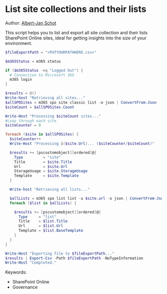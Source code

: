 # List site collections and their lists

Author: [Albert-Jan Schot](https://www.cloudappie.nl/migration-report-climicrosoft365)

This script helps you to list and export all site collection and their lists SharePoint Online sites, ideal for getting insights into the size of your environment.

```powershell tab="PowerShell"
$fileExportPath = "<PUTYOURPATHHERE.csv>"

$m365Status = m365 status

if ($m365Status -eq "Logged Out") {
  # Connection to Microsoft 365
  m365 login
}

$results = @()
Write-host "Retrieving all sites..."
$allSPOSites = m365 spo site classic list -o json | ConvertFrom-Json
$siteCount = $allSPOSites.Count

Write-Host "Processing $siteCount sites..."
#Loop through each site
$siteCounter = 0

foreach ($site in $allSPOSites) {
  $siteCounter++
  Write-Host "Processing $($site.Url)... ($siteCounter/$siteCount)"

  $results += [pscustomobject][ordered]@{
    Type         = "site"
    Title        = $site.Title
    Url          = $site.Url
    StorageUsage = $site.StorageUsage
    Template     = $site.Template
  }

  Write-host "Retrieving all lists..."

  $allLists = m365 spo list list -u $site.url -o json | ConvertFrom-Json
  foreach ($list in $allLists) {

    $results += [pscustomobject][ordered]@{
      Type     = "list"
      Title    = $list.Title
      Url      = $list.Url
      Template = $list.BaseTemplate
    }
  }
}

Write-Host "Exporting file to $fileExportPath..."
$results | Export-Csv -Path $fileExportPath -NoTypeInformation
Write-Host "Completed."
```

Keywords:

- SharePoint Online
- Governance
